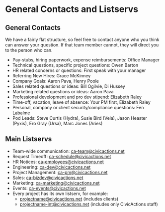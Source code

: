 # General Contacts and Listservs

## General Contacts

We have a fairly flat structure, so feel free to contact anyone who you think can answer your question. If that team member cannot, they will direct you to the person who can.

*   Pay-stubs, hiring paperwork, expense reimbursements: Office Manager
*   Technical questions, specific project questions: Owen Barton
*   HR related concerns or questions: First speak with your manager
*   Referring New Hires: Grace McKinney
*   Company Goals: Aaron Pava, Henry Poole
*   Sales related questions or ideas: Bill Ogilvie, Di Hussey
*   Marketing related questions or ideas: Aaron Pava
*   Professional development and pro dev stipend: Elizabeth Raley
*   Time-off, vacation, leave of absence: Your PM first, Elizabeth Raley
*   Personal, company or client security/compliance questions: Fen Labalme
*   Pod Leads: Steve Curtis (Hydra), Susie Bird (Vela), Jason Heaster (Pyxis), Ero Gray (Ursa), Marc Jones (Aries)

## Main Listservs

*   Team-wide communication: ca-team@civicactions.net
*   Request Timeoff: ca-schedule@civicactions.net
*   HR Notices: ca-employees@civicactions.net
*   Engineering: ca-dev@civicactions.net
*   Project Management: ca-pm@civicactions.net
*   Sales: ca-bizdev@civicactions.net
*   Marketing: ca-marketing@civicactions.net
*   Events: ca-events@civicactions.net
*   Every project has its own listserv, for example:
    *   projectname@civicactions.net (includes clients)
    *   projectname-int@civicactions.net (includes only CivicActions staff)
